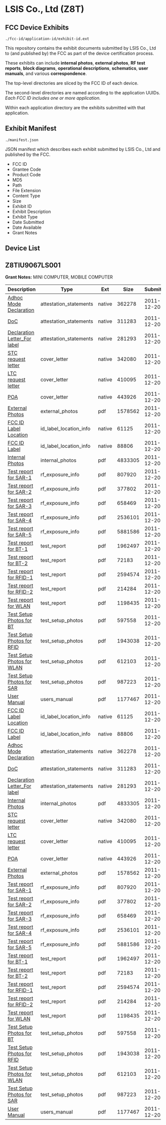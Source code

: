 # LSIS Co., Ltd (Z8T)
## FCC Device Exhibits

```
./fcc-id/application-id/exhibit-id.ext
```

This repository contains the exhibit documents submitted by LSIS Co., Ltd to (and published by) the FCC as part of the device certification process.

These exhibits can include **internal photos**, **external photos**, **RF test reports**, **block diagrams**, **operational descriptions**, **schematics**, **user manuals**, and various **correspondence**.

The top-level directories are sliced by the FCC ID of each device.

The second-level directories are named according to the application UUIDs. *Each FCC ID includes one or more application.*

Within each application directory are the exhibits submitted with that application. 

## Exhibit Manifest

```
./manifest.json
```

JSON manifest which describes each exhibit submitted by LSIS Co., Ltd and published by the FCC.

- FCC ID
- Grantee Code
- Product Code
- MD5
- Path
- File Extension
- Content Type
- Size
- Exhibit ID
- Exhibit Description
- Exhibit Type
- Date Submitted
- Date Available
- Grant Notes

## Device List
## Z8TIU9067LS001
**Grant Notes:** MINI COMPUTER, MOBILE COMPUTER

| Description | Type | Ext | Size | Submitted | Available |
| ----------- | ---- | --- | ---- | --------- | --------- |
| [Adhoc Mode Declaration](Z8TIU9067LS001/51ebf58812b7ed915b6e335c89e6e5f2/1606139.native) | attestation_statements | native | 362278 | 2011-12-20 | 2011-12-20 |
| [DoC](Z8TIU9067LS001/51ebf58812b7ed915b6e335c89e6e5f2/1606140.native) | attestation_statements | native | 311283 | 2011-12-20 | 2011-12-20 |
| [Declaration Letter_For label](Z8TIU9067LS001/51ebf58812b7ed915b6e335c89e6e5f2/1606142.native) | attestation_statements | native | 281293 | 2011-12-20 | 2011-12-20 |
| [STC request letter](Z8TIU9067LS001/51ebf58812b7ed915b6e335c89e6e5f2/1606130.native) | cover_letter | native | 342080 | 2011-12-20 | 2011-12-20 |
| [LTC request letter](Z8TIU9067LS001/51ebf58812b7ed915b6e335c89e6e5f2/1606138.native) | cover_letter | native | 410095 | 2011-12-20 | 2011-12-20 |
| [POA](Z8TIU9067LS001/51ebf58812b7ed915b6e335c89e6e5f2/1606141.native) | cover_letter | native | 443926 | 2011-12-20 | 2011-12-20 |
| [External Photos](Z8TIU9067LS001/51ebf58812b7ed915b6e335c89e6e5f2/1606131.pdf) | external_photos | pdf | 1578562 | 2011-12-20 | 2012-06-18 |
| [FCC ID Label Location](Z8TIU9067LS001/51ebf58812b7ed915b6e335c89e6e5f2/1551362.native) | id_label_location_info | native | 61125 | 2011-12-20 | 2011-12-20 |
| [FCC ID Label](Z8TIU9067LS001/51ebf58812b7ed915b6e335c89e6e5f2/1606144.native) | id_label_location_info | native | 88806 | 2011-12-20 | 2011-12-20 |
| [Internal Photos](Z8TIU9067LS001/51ebf58812b7ed915b6e335c89e6e5f2/1606132.pdf) | internal_photos | pdf | 4833305 | 2011-12-20 | 2012-06-18 |
| [Test report for SAR-1](Z8TIU9067LS001/51ebf58812b7ed915b6e335c89e6e5f2/1606150.pdf) | rf_exposure_info | pdf | 807920 | 2011-12-20 | 2011-12-20 |
| [Test report for SAR-2](Z8TIU9067LS001/51ebf58812b7ed915b6e335c89e6e5f2/1606151.pdf) | rf_exposure_info | pdf | 377802 | 2011-12-20 | 2011-12-20 |
| [Test report for SAR-3](Z8TIU9067LS001/51ebf58812b7ed915b6e335c89e6e5f2/1606152.pdf) | rf_exposure_info | pdf | 658469 | 2011-12-20 | 2011-12-20 |
| [Test report for SAR-4](Z8TIU9067LS001/51ebf58812b7ed915b6e335c89e6e5f2/1606153.pdf) | rf_exposure_info | pdf | 2536101 | 2011-12-20 | 2011-12-20 |
| [Test report for SAR-5](Z8TIU9067LS001/51ebf58812b7ed915b6e335c89e6e5f2/1606154.pdf) | rf_exposure_info | pdf | 5881586 | 2011-12-20 | 2011-12-20 |
| [Test report for BT-1](Z8TIU9067LS001/51ebf58812b7ed915b6e335c89e6e5f2/1606145.pdf) | test_report | pdf | 1962497 | 2011-12-20 | 2011-12-20 |
| [Test report for BT-2](Z8TIU9067LS001/51ebf58812b7ed915b6e335c89e6e5f2/1500746.pdf) | test_report | pdf | 72183 | 2011-12-20 | 2011-12-20 |
| [Test report for RFID-1](Z8TIU9067LS001/51ebf58812b7ed915b6e335c89e6e5f2/1606147.pdf) | test_report | pdf | 2594574 | 2011-12-20 | 2011-12-20 |
| [Test report for RFID-2](Z8TIU9067LS001/51ebf58812b7ed915b6e335c89e6e5f2/1606148.pdf) | test_report | pdf | 214284 | 2011-12-20 | 2011-12-20 |
| [Test report for WLAN](Z8TIU9067LS001/51ebf58812b7ed915b6e335c89e6e5f2/1606149.pdf) | test_report | pdf | 1198435 | 2011-12-20 | 2011-12-20 |
| [Test Setup Photos for BT](Z8TIU9067LS001/51ebf58812b7ed915b6e335c89e6e5f2/1606134.pdf) | test_setup_photos | pdf | 597558 | 2011-12-20 | 2012-06-18 |
| [Test Setup Photos for RFID](Z8TIU9067LS001/51ebf58812b7ed915b6e335c89e6e5f2/1606135.pdf) | test_setup_photos | pdf | 1943038 | 2011-12-20 | 2012-06-18 |
| [Test Setup Photos for WLAN](Z8TIU9067LS001/51ebf58812b7ed915b6e335c89e6e5f2/1606136.pdf) | test_setup_photos | pdf | 612103 | 2011-12-20 | 2012-06-18 |
| [Test Setup Photos for SAR](Z8TIU9067LS001/51ebf58812b7ed915b6e335c89e6e5f2/1606137.pdf) | test_setup_photos | pdf | 987223 | 2011-12-20 | 2012-06-18 |
| [User Manual](Z8TIU9067LS001/51ebf58812b7ed915b6e335c89e6e5f2/1606133.pdf) | users_manual | pdf | 1177467 | 2011-12-20 | 2012-06-18 |
| [FCC ID Label Location](Z8TIU9067LS001/3368bde208d7df924fe744c406c1f1e8/1551362.native) | id_label_location_info | native | 61125 | 2011-12-20 | 2011-12-20 |
| [FCC ID Label](Z8TIU9067LS001/3368bde208d7df924fe744c406c1f1e8/1606144.native) | id_label_location_info | native | 88806 | 2011-12-20 | 2011-12-20 |
| [Adhoc Mode Declaration](Z8TIU9067LS001/3368bde208d7df924fe744c406c1f1e8/1606139.native) | attestation_statements | native | 362278 | 2011-12-20 | 2011-12-20 |
| [DoC](Z8TIU9067LS001/3368bde208d7df924fe744c406c1f1e8/1606140.native) | attestation_statements | native | 311283 | 2011-12-20 | 2011-12-20 |
| [Declaration Letter_For label](Z8TIU9067LS001/3368bde208d7df924fe744c406c1f1e8/1606142.native) | attestation_statements | native | 281293 | 2011-12-20 | 2011-12-20 |
| [Internal Photos](Z8TIU9067LS001/3368bde208d7df924fe744c406c1f1e8/1606132.pdf) | internal_photos | pdf | 4833305 | 2011-12-20 | 2012-06-18 |
| [STC request letter](Z8TIU9067LS001/3368bde208d7df924fe744c406c1f1e8/1606130.native) | cover_letter | native | 342080 | 2011-12-20 | 2011-12-20 |
| [LTC request letter](Z8TIU9067LS001/3368bde208d7df924fe744c406c1f1e8/1606138.native) | cover_letter | native | 410095 | 2011-12-20 | 2011-12-20 |
| [POA](Z8TIU9067LS001/3368bde208d7df924fe744c406c1f1e8/1606141.native) | cover_letter | native | 443926 | 2011-12-20 | 2011-12-20 |
| [External Photos](Z8TIU9067LS001/3368bde208d7df924fe744c406c1f1e8/1606131.pdf) | external_photos | pdf | 1578562 | 2011-12-20 | 2012-06-18 |
| [Test report for SAR-1](Z8TIU9067LS001/3368bde208d7df924fe744c406c1f1e8/1606150.pdf) | rf_exposure_info | pdf | 807920 | 2011-12-20 | 2011-12-20 |
| [Test report for SAR-2](Z8TIU9067LS001/3368bde208d7df924fe744c406c1f1e8/1606151.pdf) | rf_exposure_info | pdf | 377802 | 2011-12-20 | 2011-12-20 |
| [Test report for SAR-3](Z8TIU9067LS001/3368bde208d7df924fe744c406c1f1e8/1606152.pdf) | rf_exposure_info | pdf | 658469 | 2011-12-20 | 2011-12-20 |
| [Test report for SAR-4](Z8TIU9067LS001/3368bde208d7df924fe744c406c1f1e8/1606153.pdf) | rf_exposure_info | pdf | 2536101 | 2011-12-20 | 2011-12-20 |
| [Test report for SAR-5](Z8TIU9067LS001/3368bde208d7df924fe744c406c1f1e8/1606154.pdf) | rf_exposure_info | pdf | 5881586 | 2011-12-20 | 2011-12-20 |
| [Test report for BT-1](Z8TIU9067LS001/3368bde208d7df924fe744c406c1f1e8/1606145.pdf) | test_report | pdf | 1962497 | 2011-12-20 | 2011-12-20 |
| [Test report for BT-2](Z8TIU9067LS001/3368bde208d7df924fe744c406c1f1e8/1500746.pdf) | test_report | pdf | 72183 | 2011-12-20 | 2011-12-20 |
| [Test report for RFID-1](Z8TIU9067LS001/3368bde208d7df924fe744c406c1f1e8/1606147.pdf) | test_report | pdf | 2594574 | 2011-12-20 | 2011-12-20 |
| [Test report for RFID-2](Z8TIU9067LS001/3368bde208d7df924fe744c406c1f1e8/1606148.pdf) | test_report | pdf | 214284 | 2011-12-20 | 2011-12-20 |
| [Test report for WLAN](Z8TIU9067LS001/3368bde208d7df924fe744c406c1f1e8/1606149.pdf) | test_report | pdf | 1198435 | 2011-12-20 | 2011-12-20 |
| [Test Setup Photos for BT](Z8TIU9067LS001/3368bde208d7df924fe744c406c1f1e8/1606134.pdf) | test_setup_photos | pdf | 597558 | 2011-12-20 | 2012-06-18 |
| [Test Setup Photos for RFID](Z8TIU9067LS001/3368bde208d7df924fe744c406c1f1e8/1606135.pdf) | test_setup_photos | pdf | 1943038 | 2011-12-20 | 2012-06-18 |
| [Test Setup Photos for WLAN](Z8TIU9067LS001/3368bde208d7df924fe744c406c1f1e8/1606136.pdf) | test_setup_photos | pdf | 612103 | 2011-12-20 | 2012-06-18 |
| [Test Setup Photos for SAR](Z8TIU9067LS001/3368bde208d7df924fe744c406c1f1e8/1606137.pdf) | test_setup_photos | pdf | 987223 | 2011-12-20 | 2012-06-18 |
| [User Manual](Z8TIU9067LS001/3368bde208d7df924fe744c406c1f1e8/1606133.pdf) | users_manual | pdf | 1177467 | 2011-12-20 | 2012-06-18 |
